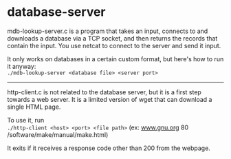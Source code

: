 # database-server

mdb-lookup-server.c is a program that takes an input, connects to and downloads a database via a TCP socket, and then returns the records that contain the input. You use netcat to connect to the server and send it input.

It only works on databases in a certain custom format, but here's how to run it anyway:  
`./mdb-lookup-server <database file> <server port>`  

---------------

http-client.c is not related to the database server, but it is a first step towards a web server. It is a limited version of wget that can download a single HTML page.

To use it, run   
`./http-client <host> <port> <file path>` (ex: www.gnu.org 80 /software/make/manual/make.html)  

It exits if it receives a response code other than 200 from the webpage.